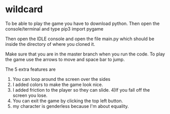 # wildcard

To be able to play the game you have to download python.
Then open the console/terminal and type                                    pip3 import pygame

Then open the IDLE console and open the file main.py which should be inside the directory of where you cloned it.

Make sure that you are in the master branch when you run the code.
To play the game use the arrows to move and space bar to jump.

The 5 extra features are 
  1) You can loop around the screen over the sides
  2) I added colors to make the game look nice.
  3) I added friction to the player so they can slide.
  4)If you fall off the screen you lose.
  5) You can exit the game by clicking the top left button.
  6) my character is genderless because I'm about equality.
